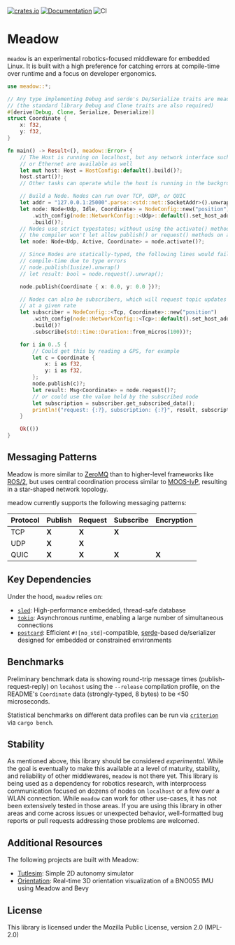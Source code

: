 [![crates.io](https://img.shields.io/crates/v/meadow.svg)](https://crates.io/crates/meadow) [![Documentation](https://docs.rs/meadow/badge.svg)](https://docs.rs/meadow) ![CI](https://github.com/quietlychris/meadow/actions/workflows/rust.yml/badge.svg)
# Meadow

`meadow` is an experimental robotics-focused middleware for embedded Linux. It is built with a high preference for catching errors at compile-time over runtime and a focus on developer ergonomics.

```rust
use meadow::*;

// Any type implementing Debug and serde's De/Serialize traits are meadow-compatible
// (the standard library Debug and Clone traits are also required)
#[derive(Debug, Clone, Serialize, Deserialize)]
struct Coordinate {
    x: f32,
    y: f32,
}

fn main() -> Result<(), meadow::Error> {
    // The Host is running on localhost, but any network interface such as WiFi
    // or Ethernet are available as well
    let mut host: Host = HostConfig::default().build()?;
    host.start()?;
    // Other tasks can operate while the host is running in the background

    // Build a Node. Nodes can run over TCP, UDP, or QUIC
    let addr = "127.0.0.1:25000".parse::<std::net::SocketAddr>().unwrap();
    let node: Node<Udp, Idle, Coordinate> = NodeConfig::new("position")
        .with_config(node::NetworkConfig::<Udp>::default().set_host_addr(addr))
        .build()?;
    // Nodes use strict typestates; without using the activate() method first,
    // the compiler won't let allow publish() or request() methods on an Idle Node
    let node: Node<Udp, Active, Coordinate> = node.activate()?;

    // Since Nodes are statically-typed, the following lines would fail at
    // compile-time due to type errors
    // node.publish(1usize).unwrap()
    // let result: bool = node.request().unwrap();

    node.publish(Coordinate { x: 0.0, y: 0.0 })?;

    // Nodes can also be subscribers, which will request topic updates from the Host
    // at a given rate
    let subscriber = NodeConfig::<Tcp, Coordinate>::new("position")
        .with_config(node::NetworkConfig::<Tcp>::default().set_host_addr(addr))
        .build()?
        .subscribe(std::time::Duration::from_micros(100))?;

    for i in 0..5 {
        // Could get this by reading a GPS, for example
        let c = Coordinate {
            x: i as f32,
            y: i as f32,
        };
        node.publish(c)?;
        let result: Msg<Coordinate> = node.request()?;
        // or could use the value held by the subscribed node
        let subscription = subscriber.get_subscribed_data();
        println!("request: {:?}, subscription: {:?}", result, subscription);
    }

    Ok(())
}
```

## Messaging Patterns 

Meadow is more similar to [ZeroMQ](https://zguide.zeromq.org/docs/chapter1/) than to higher-level frameworks like [ROS/2](https://design.ros2.org/articles/discovery_and_negotiation.html), but uses central coordination process similar to [MOOS-IvP](https://oceanai.mit.edu/ivpman/pmwiki/pmwiki.php?n=Helm.HelmDesignIntro#section2.4), resulting in a star-shaped network topology. 

meadow currently supports the following messaging patterns:

| Protocol | Publish   | Request    | Subscribe | Encryption |
|----------|-----------|------------|-----------|------------|
| TCP      | **X**     | **X**      | **X**     |            |
| UDP      | **X**     | **X**      |           |            |
| QUIC     | **X**     | **X**      | **X**     | **X**      |

## Key Dependencies
Under the hood, `meadow` relies on:
* [`sled`](https://github.com/spacejam/sled): High-performance embedded, thread-safe database 
* [`tokio`](https://tokio.rs): Asynchronous runtime, enabling a large number of simultaneous connections
* [`postcard`](https://github.com/jamesmunns/postcard): Efficient `#![no_std]`-compatible, [serde](https://serde.rs/)-based de/serializer designed for embedded or constrained environments 

## Benchmarks
Preliminary benchmark data is showing round-trip message times (publish-request-reply) on `locahost` using the `--release`
compilation profile, on the README's `Coordinate` data (strongly-typed, 8 bytes) to be <50 microseconds.

Statistical benchmarks on different data profiles can be run via [`criterion`](https://github.com/bheisler/criterion.rs) via `cargo bench`.

## Stability
As mentioned above, this library should be considered *experimental*. While the goal is eventually to make this available at a level of maturity, stability, and reliability of other middlewares, `meadow` is not there yet. This library is being used as a dependency for robotics research, with interprocess communication focused on dozens of nodes on `localhost` or a few over a WLAN connection. While `meadow` can work for other use-cases, it has not been extensively tested in those areas. If you are using this library in other areas and come across issues or unexpected behavior, well-formatted bug reports or pull requests addressing those problems are welcomed. 

## Additional Resources
The following projects are built with Meadow:
- [Tutlesim](https://github.com/quietlychris/turtlesim): Simple 2D autonomy simulator
- [Orientation](https://github.com/quietlychris/orientation): Real-time 3D orientation visualization of a BNO055 IMU using Meadow and Bevy

## License

This library is licensed under the Mozilla Public License, version 2.0 (MPL-2.0)

